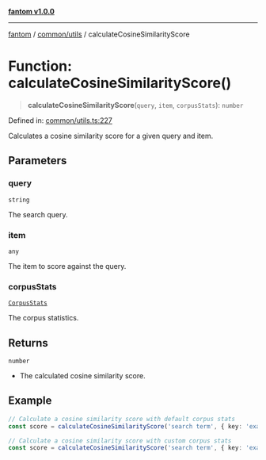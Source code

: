 [**fantom v1.0.0**](../../../README.md)

***

[fantom](../../../README.md) / [common/utils](../README.md) / calculateCosineSimilarityScore

# Function: calculateCosineSimilarityScore()

> **calculateCosineSimilarityScore**(`query`, `item`, `corpusStats`): `number`

Defined in: [common/utils.ts:227](https://github.com/ispyhumanfly/fantom/blob/e7920176802f84bedc42f01e77d9e82bb3e8e1cb/common/utils.ts#L227)

Calculates a cosine similarity score for a given query and item.

## Parameters

### query

`string`

The search query.

### item

`any`

The item to score against the query.

### corpusStats

[`CorpusStats`](../interfaces/CorpusStats.md)

The corpus statistics.

## Returns

`number`

- The calculated cosine similarity score.

## Example

```ts
// Calculate a cosine similarity score with default corpus stats
const score = calculateCosineSimilarityScore('search term', { key: 'example' }, defaultCorpusStats);

// Calculate a cosine similarity score with custom corpus stats
const score = calculateCosineSimilarityScore('search term', { key: 'example', tags: ['tag1', 'tag2'] }, customCorpusStats);
```
